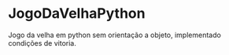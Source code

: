 # JogoDaVelhaPython
Jogo da velha em python sem orientação a objeto, implementado condições de vitoria.
